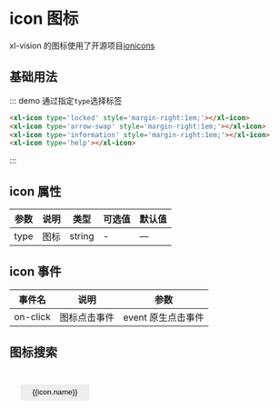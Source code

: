 # icon 图标

xl-vision 的图标使用了开源项目<a href='http://ionicons.com' target='_blabk'>ionicons</a>

## 基础用法

::: demo 通过指定`type`选择标签

```html
<xl-icon type='locked' style='margin-right:1em;'></xl-icon>
<xl-icon type='arrow-swap' style='margin-right:1em;'></xl-icon>
<xl-icon type='information' style='margin-right:1em;'></xl-icon>
<xl-icon type='help'></xl-icon>
```
:::

## icon 属性

| 参数  | 说明     | 类型   | 可选值 | 默认值 |
| ----- | -------- | ------ | ------ | ------ |
| type  | 图标     | string | -      | —      |

## icon 事件

| 事件名   | 说明         | 参数               |
| -------- | ------------ | ------------------ |
| on-click | 图标点击事件 | event 原生点击事件 |

## 图标搜索

<div class='input-search'>
    <xl-input placeholder='搜索图标' v-model='value'></xl-input>
</div>
<button class='icon-item' :key='index' v-for='(icon,index) in filters' :data-clipboard-text="`<xl-icon type='${icon.name}'></xl-icon>`">
    <xl-icon class="icon-icon" :type='icon.name'></xl-icon>
    <div class="icon-name">
        <xl-tooltip content="复制图标">
            <p>{{icon.name}}</p>
        </xl-tooltip>
    </div>
</button>
<script>
    const ClipboardJS = require('clipboard')
    import icons from '../data/icons'
    export default{
        data(){
            return{
                value:'',
            }
        },
        computed:{
            filters(){
                return icons.filter(icon => icon.tag.indexOf(this.value) > -1);
            }
        },
        mounted() {
            this.clipboard = new ClipboardJS('.icon-item')
        },
        beforeDestroy() {
            this.clipboard.destroy()
        }
    }
</script>
<style>
.icon-item{
    border: none;
    outline: none;
    background: transparent;
    display:inline-block;
    text-align:center;
    width:10em;
    cursor:pointer;
    margin: 1em;
}
.icon-icon{
    font-size: 3rem;
}
.icon-name{
    background-color: #eee;
    border-radius: 3px;
}
.icon-name p {
    margin: 0;
    padding: 0.5em 1em;
}
.input-search{
    margin-bottom:2em;   
}
.input-search .xl-input{
    margin: 0 auto;
    width: 40em;
}
</style>
